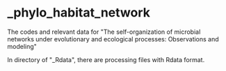 # _phylo_habitat_network
The codes and relevant data for "The self-organization of microbial networks under evolutionary and ecological processes: Observations and modeling"

In directory of "_Rdata", there are processing files with Rdata format. 
